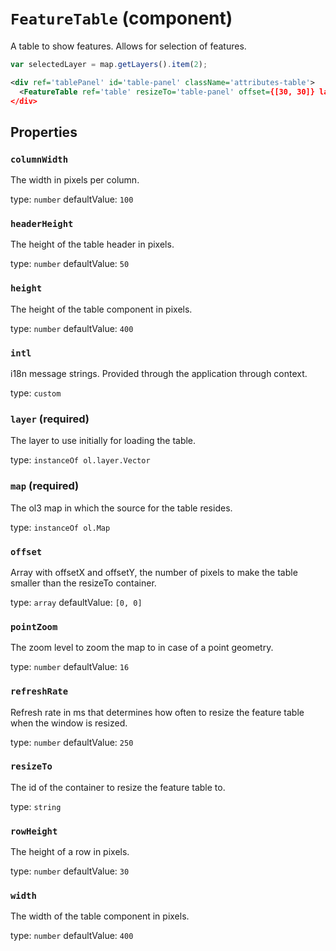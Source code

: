 `FeatureTable` (component)
==========================

A table to show features. Allows for selection of features.

```javascript
var selectedLayer = map.getLayers().item(2);
```

```xml
<div ref='tablePanel' id='table-panel' className='attributes-table'>
  <FeatureTable ref='table' resizeTo='table-panel' offset={[30, 30]} layer={selectedLayer} map={map} />
</div>
```

Properties
----------

### `columnWidth`

The width in pixels per column.

type: `number`
defaultValue: `100`


### `headerHeight`

The height of the table header in pixels.

type: `number`
defaultValue: `50`


### `height`

The height of the table component in pixels.

type: `number`
defaultValue: `400`


### `intl`

i18n message strings. Provided through the application through context.

type: `custom`


### `layer` (required)

The layer to use initially for loading the table.

type: `instanceOf ol.layer.Vector`


### `map` (required)

The ol3 map in which the source for the table resides.

type: `instanceOf ol.Map`


### `offset`

Array with offsetX and offsetY, the number of pixels to make the table smaller than the resizeTo container.

type: `array`
defaultValue: `[0, 0]`


### `pointZoom`

The zoom level to zoom the map to in case of a point geometry.

type: `number`
defaultValue: `16`


### `refreshRate`

Refresh rate in ms that determines how often to resize the feature table when the window is resized.

type: `number`
defaultValue: `250`


### `resizeTo`

The id of the container to resize the feature table to.

type: `string`


### `rowHeight`

The height of a row in pixels.

type: `number`
defaultValue: `30`


### `width`

The width of the table component in pixels.

type: `number`
defaultValue: `400`

